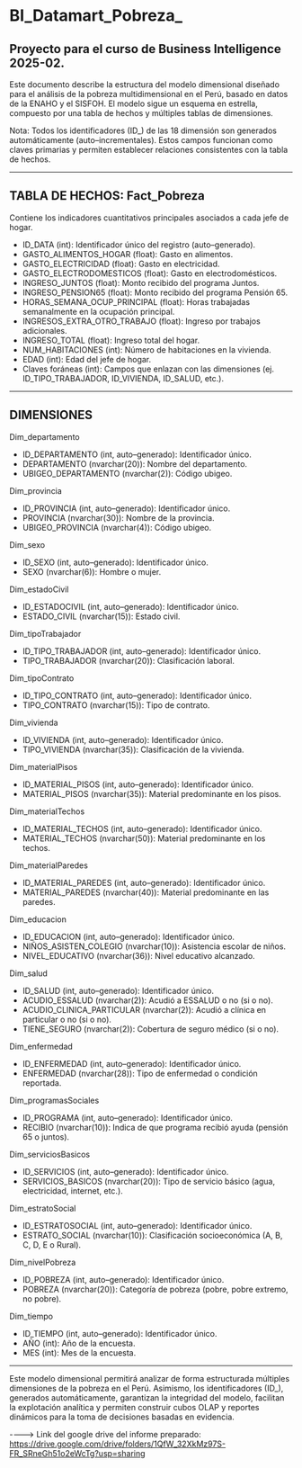 # BI_Datamart_Pobreza_

## Proyecto para el curso de Business Intelligence 2025-02.

Este documento describe la estructura del modelo dimensional diseñado para el análisis de la pobreza multidimensional en el Perú, basado en datos de la ENAHO y el SISFOH. 
El modelo sigue un esquema en estrella, compuesto por una tabla de hechos y múltiples tablas de dimensiones.

Nota: Todos los identificadores (ID_) de las 18 dimensión son generados automáticamente (auto–incrementales). Estos campos funcionan como claves primarias y permiten establecer relaciones consistentes con la tabla de hechos.

-------------------------------------------------------------
TABLA DE HECHOS: Fact_Pobreza
-------------------------------------------------------------
Contiene los indicadores cuantitativos principales asociados a cada jefe de hogar.

- ID_DATA (int): Identificador único del registro (auto–generado).
- GASTO_ALIMENTOS_HOGAR (float): Gasto en alimentos.
- GASTO_ELECTRICIDAD (float): Gasto en electricidad.
- GASTO_ELECTRODOMESTICOS (float): Gasto en electrodomésticos.
- INGRESO_JUNTOS (float): Monto recibido del programa Juntos.
- INGRESO_PENSION65 (float): Monto recibido del programa Pensión 65.
- HORAS_SEMANA_OCUP_PRINCIPAL (float): Horas trabajadas semanalmente en la ocupación principal.
- INGRESOS_EXTRA_OTRO_TRABAJO (float): Ingreso por trabajos adicionales.
- INGRESO_TOTAL (float): Ingreso total del hogar.
- NUM_HABITACIONES (int): Número de habitaciones en la vivienda.
- EDAD (int): Edad del jefe de hogar.
- Claves foráneas (int): Campos que enlazan con las dimensiones (ej. ID_TIPO_TRABAJADOR, ID_VIVIENDA, ID_SALUD, etc.).

-------------------------------------------------------------
DIMENSIONES
-------------------------------------------------------------

Dim_departamento
- ID_DEPARTAMENTO (int, auto–generado): Identificador único.
- DEPARTAMENTO (nvarchar(20)): Nombre del departamento.
- UBIGEO_DEPARTAMENTO (nvarchar(2)): Código ubigeo.

Dim_provincia
- ID_PROVINCIA (int, auto–generado): Identificador único.
- PROVINCIA (nvarchar(30)): Nombre de la provincia.
- UBIGEO_PROVINCIA (nvarchar(4)): Código ubigeo.

Dim_sexo
- ID_SEXO (int, auto–generado): Identificador único.
- SEXO (nvarchar(6)): Hombre o mujer.

Dim_estadoCivil
- ID_ESTADOCIVIL (int, auto–generado): Identificador único.
- ESTADO_CIVIL (nvarchar(15)): Estado civil.

Dim_tipoTrabajador
- ID_TIPO_TRABAJADOR (int, auto–generado): Identificador único.
- TIPO_TRABAJADOR (nvarchar(20)): Clasificación laboral.

Dim_tipoContrato
- ID_TIPO_CONTRATO (int, auto–generado): Identificador único.
- TIPO_CONTRATO (nvarchar(15)): Tipo de contrato.

Dim_vivienda
- ID_VIVIENDA (int, auto–generado): Identificador único.
- TIPO_VIVIENDA (nvarchar(35)): Clasificación de la vivienda.

Dim_materialPisos
- ID_MATERIAL_PISOS (int, auto–generado): Identificador único.
- MATERIAL_PISOS (nvarchar(35)): Material predominante en los pisos.

Dim_materialTechos
- ID_MATERIAL_TECHOS (int, auto–generado): Identificador único.
- MATERIAL_TECHOS (nvarchar(50)): Material predominante en los techos.

Dim_materialParedes
- ID_MATERIAL_PAREDES (int, auto–generado): Identificador único.
- MATERIAL_PAREDES (nvarchar(40)): Material predominante en las paredes.

Dim_educacion
- ID_EDUCACION (int, auto–generado): Identificador único.
- NIÑOS_ASISTEN_COLEGIO (nvarchar(10)): Asistencia escolar de niños.
- NIVEL_EDUCATIVO (nvarchar(36)): Nivel educativo alcanzado.

Dim_salud
- ID_SALUD (int, auto–generado): Identificador único.
- ACUDIO_ESSALUD (nvarchar(2)): Acudió a ESSALUD o no (si o no).
- ACUDIO_CLINICA_PARTICULAR (nvarchar(2)): Acudió a clínica en particular o no (si o no).
- TIENE_SEGURO (nvarchar(2)): Cobertura de seguro médico (si o no).

Dim_enfermedad
- ID_ENFERMEDAD (int, auto–generado): Identificador único.
- ENFERMEDAD (nvarchar(28)): Tipo de enfermedad o condición reportada.

Dim_programasSociales
- ID_PROGRAMA (int, auto–generado): Identificador único.
- RECIBIO (nvarchar(10)): Indica de que programa recibió ayuda (pensión 65 o juntos).

Dim_serviciosBasicos
- ID_SERVICIOS (int, auto–generado): Identificador único.
- SERVICIOS_BASICOS (nvarchar(20)): Tipo de servicio básico (agua, electricidad, internet, etc.).

Dim_estratoSocial
- ID_ESTRATOSOCIAL (int, auto–generado): Identificador único.
- ESTRATO_SOCIAL (nvarchar(10)): Clasificación socioeconómica (A, B, C, D, E o Rural).

Dim_nivelPobreza
- ID_POBREZA (int, auto–generado): Identificador único.
- POBREZA (nvarchar(20)): Categoría de pobreza (pobre, pobre extremo, no pobre).

Dim_tiempo
- ID_TIEMPO (int, auto–generado): Identificador único.
- AÑO (int): Año de la encuesta.
- MES (int): Mes de la encuesta.

-------------------------------------------------------------
Este modelo dimensional permitirá analizar de forma estructurada múltiples dimensiones de la pobreza en el Perú. Asimismo, los identificadores (ID_), generados automáticamente, garantizan la integridad del modelo, facilitan la explotación analítica y permiten construir cubos OLAP y reportes dinámicos para la toma de decisiones basadas en evidencia.

----> Link del google drive del informe preparado: https://drive.google.com/drive/folders/1QfW_32XkMz97S-FR_SRneGh51o2eWcTg?usp=sharing
